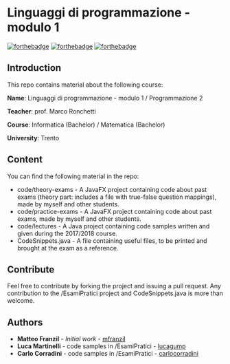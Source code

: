 # Linguaggi di programmazione - modulo 1

[![forthebadge](https://forthebadge.com/images/badges/made-with-c-plus-plus.svg)](https://forthebadge.com) [![forthebadge](https://forthebadge.com/images/badges/made-with-java.svg)](https://forthebadge.com) [![forthebadge](https://forthebadge.com/images/badges/60-percent-of-the-time-works-every-time.svg)](https://forthebadge.com)

## Introduction

This repo contains material about the following course:

**Name**: Linguaggi di programmazione - modulo 1 / Programmazione 2

**Teacher**: prof. Marco Ronchetti

**Course**: Informatica (Bachelor) / Matematica (Bachelor)

**University**: Trento

## Content

You can find the following material in the repo:

* code/theory-exams - A JavaFX project containing code about past exams (theory part: includes a file with true-false question mappings), made by myself and other students.
* code/practice-exams - A JavaFX project containing code about past exams, made by myself and other students.
* code/lectures - A Java project containing code samples written and given during the 2017/2018 course.
* CodeSnippets.java - A file containing useful files, to be printed and brought at the exam as a reference.

## Contribute

Feel free to contribute by forking the project and issuing a pull request. Any contribution to the /EsamiPratici project and CodeSnippets.java is more than welcome.

## Authors

* **Matteo Franzil** - *Initial work* - [mfranzil](https://github.com/mfranzil)
* **Luca Martinelli** - code samples in /EsamiPratici - [lucagump](https://github.com/lucagump)
* **Carlo Corradini** - code samples in /EsamiPratici - [carlocorradini](https://github.com/carlocorradini)
